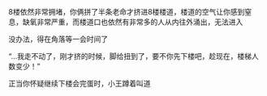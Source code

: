 8楼依然非常拥堵，你俩拼了半条老命才挤进8楼楼道，楼道的空气让你感到窒息，缺氧非常严重，而楼道口也依然有非常多的人从内往外涌出，无法进入

没办法，得在角落等一会时间了

“...我走不动了，刚才挤的时候，脚给扭到了，要不你先下楼吧，趁现在，楼梯人数变少！”

正当你怀疑继续下楼会完蛋时，小王蹲着叫道

